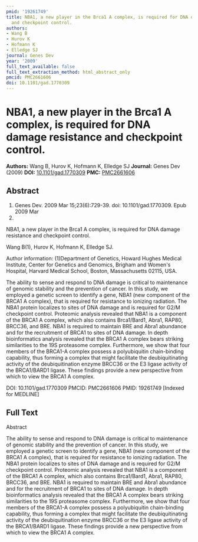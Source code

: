 ```yaml
---
pmid: '19261749'
title: NBA1, a new player in the Brca1 A complex, is required for DNA damage resistance
  and checkpoint control.
authors:
- Wang B
- Hurov K
- Hofmann K
- Elledge SJ
journal: Genes Dev
year: '2009'
full_text_available: false
full_text_extraction_method: html_abstract_only
pmcid: PMC2661606
doi: 10.1101/gad.1770309
---
```


# NBA1, a new player in the Brca1 A complex, is required for DNA damage resistance and checkpoint control.
**Authors:** Wang B, Hurov K, Hofmann K, Elledge SJ
**Journal:** Genes Dev (2009)
**DOI:** [10.1101/gad.1770309](https://doi.org/10.1101/gad.1770309)
**PMC:** [PMC2661606](https://www.ncbi.nlm.nih.gov/pmc/articles/PMC2661606/)

## Abstract

1. Genes Dev. 2009 Mar 15;23(6):729-39. doi: 10.1101/gad.1770309. Epub 2009 Mar
4.

NBA1, a new player in the Brca1 A complex, is required for DNA damage resistance 
and checkpoint control.

Wang B(1), Hurov K, Hofmann K, Elledge SJ.

Author information:
(1)Department of Genetics, Howard Hughes Medical Institute, Center for Genetics 
and Genomics, Brigham and Women's Hospital, Harvard Medical School, Boston, 
Massachusetts 02115, USA.

The ability to sense and respond to DNA damage is critical to maintenance of 
genomic stability and the prevention of cancer. In this study, we employed a 
genetic screen to identify a gene, NBA1 (new component of the BRCA1 A complex), 
that is required for resistance to ionizing radiation. The NBA1 protein 
localizes to sites of DNA damage and is required for G2/M checkpoint control. 
Proteomic analysis revealed that NBA1 is a component of the BRCA1 A complex, 
which also contains Brca1/Bard1, Abra1, RAP80, BRCC36, and BRE. NBA1 is required 
to maintain BRE and Abra1 abundance and for the recruitment of BRCA1 to sites of 
DNA damage. In depth bioinformatics analysis revealed that the BRCA1 A complex 
bears striking similarities to the 19S proteasome complex. Furthermore, we show 
that four members of the BRCA1-A complex possess a polyubiquitin chain-binding 
capability, thus forming a complex that might facilitate the deubiquitinating 
activity of the deubiquitination enzyme BRCC36 or the E3 ligase activity of the 
BRCA1/BARD1 ligase. These findings provide a new perspective from which to view 
the BRCA1 A complex.

DOI: 10.1101/gad.1770309
PMCID: PMC2661606
PMID: 19261749 [Indexed for MEDLINE]

## Full Text

Abstract

The ability to sense and respond to DNA damage is critical to maintenance of genomic stability and the prevention of cancer. In this study, we employed a genetic screen to identify a gene, NBA1 (new component of the BRCA1 A complex), that is required for resistance to ionizing radiation. The NBA1 protein localizes to sites of DNA damage and is required for G2/M checkpoint control. Proteomic analysis revealed that NBA1 is a component of the BRCA1 A complex, which also contains Brca1/Bard1, Abra1, RAP80, BRCC36, and BRE. NBA1 is required to maintain BRE and Abra1 abundance and for the recruitment of BRCA1 to sites of DNA damage. In depth bioinformatics analysis revealed that the BRCA1 A complex bears striking similarities to the 19S proteasome complex. Furthermore, we show that four members of the BRCA1-A complex possess a polyubiquitin chain-binding capability, thus forming a complex that might facilitate the deubiquitinating activity of the deubiquitination enzyme BRCC36 or the E3 ligase activity of the BRCA1/BARD1 ligase. These findings provide a new perspective from which to view the BRCA1 A complex.
